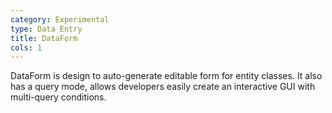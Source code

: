 ```yaml
---
category: Experimental
type: Data Entry
title: DataForm
cols: 1
---
```


DataForm is design to auto-generate editable form for entity classes.
It also has a query mode, allows developers easily create an interactive GUI with multi-query conditions.
